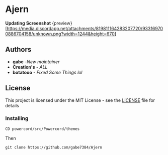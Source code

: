 # Ajern

**Updating**
**Screenshot** 
{preview}[https://media.discordapp.net/attachments/819811164283207720/933169700886704158/unknown.png?width=1244&height=670]
## Authors
* **gabe** -*New maintainer*
* **Creation's** - *ALL*
* **botatooo** - *Fixed Some Things lol*

## License

This project is licensed under the MIT License - see the [LICENSE](LICENSE) file for details

### Installing
```
CD powercord/src/Powercord/themes
```
Then
```
git clone https://github.com/gabe7384/Ajern
```
